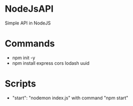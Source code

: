 # NodeJsAPI

Simple API in NodeJS

# Commands

- npm init -y
- npm install express cors lodash uuid

# Scripts

- "start": "nodemon index.js" with command "npm start"

